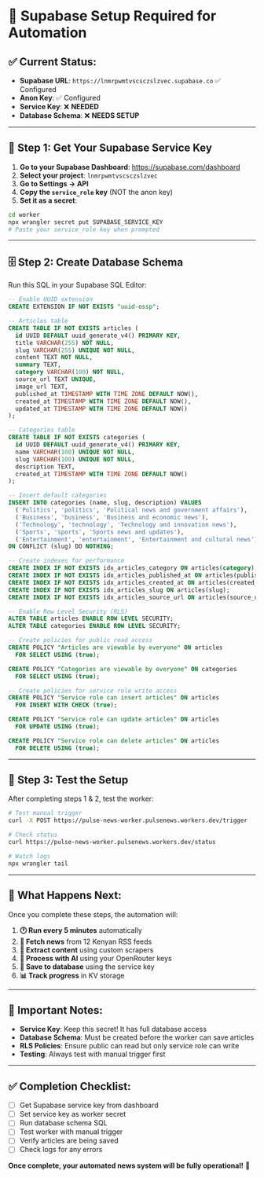 # 🔧 Supabase Setup Required for Automation

## ✅ **Current Status:**
- **Supabase URL**: `https://lnmrpwmtvscsczslzvec.supabase.co` ✅ Configured
- **Anon Key**: ✅ Configured  
- **Service Key**: ❌ **NEEDED**
- **Database Schema**: ❌ **NEEDS SETUP**

---

## 🔑 **Step 1: Get Your Supabase Service Key**

1. **Go to your Supabase Dashboard**: https://supabase.com/dashboard
2. **Select your project**: `lnmrpwmtvscsczslzvec`
3. **Go to Settings → API**
4. **Copy the `service_role` key** (NOT the anon key)
5. **Set it as a secret**:

```bash
cd worker
npx wrangler secret put SUPABASE_SERVICE_KEY
# Paste your service_role key when prompted
```

---

## 🗄️ **Step 2: Create Database Schema**

Run this SQL in your Supabase SQL Editor:

```sql
-- Enable UUID extension
CREATE EXTENSION IF NOT EXISTS "uuid-ossp";

-- Articles table
CREATE TABLE IF NOT EXISTS articles (
  id UUID DEFAULT uuid_generate_v4() PRIMARY KEY,
  title VARCHAR(255) NOT NULL,
  slug VARCHAR(255) UNIQUE NOT NULL,
  content TEXT NOT NULL,
  summary TEXT,
  category VARCHAR(100) NOT NULL,
  source_url TEXT UNIQUE,
  image_url TEXT,
  published_at TIMESTAMP WITH TIME ZONE DEFAULT NOW(),
  created_at TIMESTAMP WITH TIME ZONE DEFAULT NOW(),
  updated_at TIMESTAMP WITH TIME ZONE DEFAULT NOW()
);

-- Categories table
CREATE TABLE IF NOT EXISTS categories (
  id UUID DEFAULT uuid_generate_v4() PRIMARY KEY,
  name VARCHAR(100) UNIQUE NOT NULL,
  slug VARCHAR(100) UNIQUE NOT NULL,
  description TEXT,
  created_at TIMESTAMP WITH TIME ZONE DEFAULT NOW()
);

-- Insert default categories
INSERT INTO categories (name, slug, description) VALUES
  ('Politics', 'politics', 'Political news and government affairs'),
  ('Business', 'business', 'Business and economic news'),
  ('Technology', 'technology', 'Technology and innovation news'),
  ('Sports', 'sports', 'Sports news and updates'),
  ('Entertainment', 'entertainment', 'Entertainment and cultural news')
ON CONFLICT (slug) DO NOTHING;

-- Create indexes for performance
CREATE INDEX IF NOT EXISTS idx_articles_category ON articles(category);
CREATE INDEX IF NOT EXISTS idx_articles_published_at ON articles(published_at DESC);
CREATE INDEX IF NOT EXISTS idx_articles_created_at ON articles(created_at DESC);
CREATE INDEX IF NOT EXISTS idx_articles_slug ON articles(slug);
CREATE INDEX IF NOT EXISTS idx_articles_source_url ON articles(source_url);

-- Enable Row Level Security (RLS)
ALTER TABLE articles ENABLE ROW LEVEL SECURITY;
ALTER TABLE categories ENABLE ROW LEVEL SECURITY;

-- Create policies for public read access
CREATE POLICY "Articles are viewable by everyone" ON articles
  FOR SELECT USING (true);

CREATE POLICY "Categories are viewable by everyone" ON categories
  FOR SELECT USING (true);

-- Create policies for service role write access
CREATE POLICY "Service role can insert articles" ON articles
  FOR INSERT WITH CHECK (true);

CREATE POLICY "Service role can update articles" ON articles
  FOR UPDATE USING (true);

CREATE POLICY "Service role can delete articles" ON articles
  FOR DELETE USING (true);
```

---

## 🧪 **Step 3: Test the Setup**

After completing steps 1 & 2, test the worker:

```bash
# Test manual trigger
curl -X POST https://pulse-news-worker.pulsenews.workers.dev/trigger

# Check status
curl https://pulse-news-worker.pulsenews.workers.dev/status

# Watch logs
npx wrangler tail
```

---

## 🎯 **What Happens Next:**

Once you complete these steps, the automation will:

1. **🕐 Run every 5 minutes** automatically
2. **📡 Fetch news** from 12 Kenyan RSS feeds
3. **🎯 Extract content** using custom scrapers
4. **🤖 Process with AI** using your OpenRouter keys
5. **💾 Save to database** using the service key
6. **📊 Track progress** in KV storage

---

## 🚨 **Important Notes:**

- **Service Key**: Keep this secret! It has full database access
- **Database Schema**: Must be created before the worker can save articles
- **RLS Policies**: Ensure public can read but only service role can write
- **Testing**: Always test with manual trigger first

---

## ✅ **Completion Checklist:**

- [ ] Get Supabase service key from dashboard
- [ ] Set service key as worker secret
- [ ] Run database schema SQL
- [ ] Test worker with manual trigger
- [ ] Verify articles are being saved
- [ ] Check logs for any errors

**Once complete, your automated news system will be fully operational!** 🚀